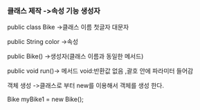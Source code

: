 ### 클래스 제작 ->속성 기능 생성자 


public class Bike ->클래스 이름 첫글자 대문자

public String color ->속성

public Bike() ->생성자(클래스 이름과 동일한 메서드)

public void run()-> 메서드 void:반환값 없음 ,괄호 안에 파라미터 들어감

객체 생성 ->클래스로 부터 new를 이용해서 객체를 생성 한다.

Bike myBike1 = new Bike();
